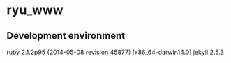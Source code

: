 # ryu_www

## Development environment
ruby 2.1.2p95 (2014-05-08 revision 45877) [x86_64-darwin14.0]
jekyll 2.5.3

